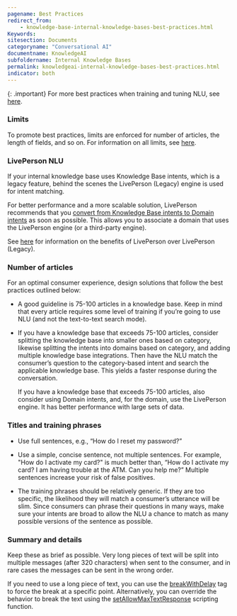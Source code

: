 ```yaml
---
pagename: Best Practices
redirect_from:
    - knowledge-base-internal-knowledge-bases-best-practices.html
Keywords:
sitesection: Documents
categoryname: "Conversational AI"
documentname: KnowledgeAI
subfoldername: Internal Knowledge Bases
permalink: knowledgeai-internal-knowledge-bases-best-practices.html
indicator: both
---
```


{: .important}
For more best practices when training and tuning NLU, see [here](conversation-builder-best-practices-train-tune-nlu.html).

### Limits

To promote best practices, limits are enforced for number of articles, the length of fields, and so on. For information on all limits, see [here](knowledgeai-limits.html).

### LivePerson NLU

If your internal knowledge base uses Knowledge Base intents, which is a legacy feature, behind the scenes the LivePerson (Legacy) engine is used for intent matching.

For better performance and a more scalable solution, LivePerson recommends that you [convert from Knowledge Base intents to Domain intents](knowledgeai-internal-knowledge-bases-knowledge-bases.html#convert-knowledge-base-intents-to-domain-intents) as soon as possible. This allows you to associate a domain that uses the LivePerson engine (or a third-party engine).

See [here](intent-manager-natural-language-understanding.html#benefits-of-liveperson-over-liveperson-legacy) for information on the benefits of LivePerson over LivePerson (Legacy).

### Number of articles

For an optimal consumer experience, design solutions that follow the best practices outlined below:

- A good guideline is 75-100 articles in a knowledge base. Keep in mind that every article requires some level of training if you’re going to use NLU (and not the text-to-text search mode).

- If you have a knowledge base that exceeds 75-100 articles, consider splitting the knowledge base into smaller ones based on category, likewise splitting the intents into domains based on category, and adding multiple knowledge base integrations. Then have the NLU match the consumer’s question to the category-based intent and search the applicable knowledge base. This yields a faster response during the conversation.

    If you have a knowledge base that exceeds 75-100 articles, also consider using Domain intents, and, for the domain, use the LivePerson engine. It has better performance with large sets of data.

### Titles and training phrases

* Use full sentences, e.g., “How do I reset my password?”

* Use a simple, concise sentence, not multiple sentences. For example, "How do I activate my card?" is much better than, “How do I activate my card? I am having trouble at the ATM. Can you help me?” Multiple sentences increase your risk of false positives.

* The training phrases should be relatively generic. If they are too specific, the likelihood they will match a consumer’s utterance will be slim. Since consumers can phrase their questions in many ways, make sure your intents are broad to allow the NLU a chance to match as many possible versions of the sentence as possible.

### Summary and details

Keep these as brief as possible. Very long pieces of text will be split into multiple messages (after 320 characters) when sent to the consumer, and in rare cases the messages can be sent in the wrong order.

If you need to use a long piece of text, you can use the [breakWithDelay](conversation-builder-interactions-interaction-basics.html#break-point-within-a-large-block-of-text) tag to force the break at a specific point. Alternatively, you can override the behavior to break the text using the [setAllowMaxTextResponse](conversation-builder-scripting-functions-manage-conversation-flow.html#set-allow-max-text-response) scripting function.
